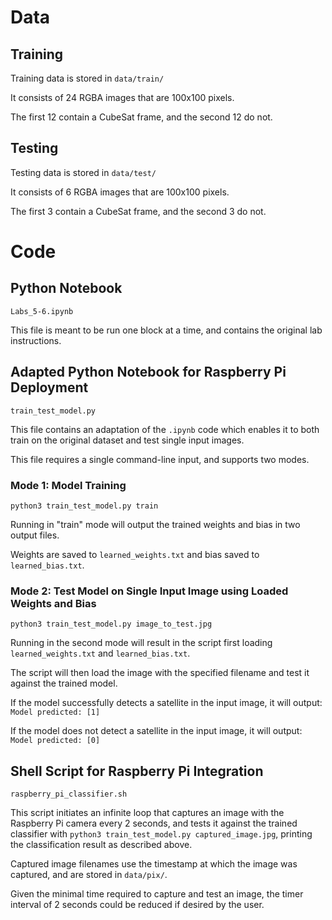 # Data

## Training

Training data is stored in `data/train/`

It consists of 24 RGBA images that are 100x100 pixels.

The first 12 contain a CubeSat frame, and the second 12 do not.

## Testing

Testing data is stored in `data/test/`

It consists of 6 RGBA images that are 100x100 pixels.

The first 3 contain a CubeSat frame, and the second 3 do not.

# Code

## Python Notebook

`Labs_5-6.ipynb`

This file is meant to be run one block at a time, and contains the original lab instructions.

## Adapted Python Notebook for Raspberry Pi Deployment

`train_test_model.py`

This file contains an adaptation of the `.ipynb` code which enables it to both train on the original dataset and test single input images.

This file requires a single command-line input, and supports two modes.

### Mode 1: Model Training

`python3 train_test_model.py train`

Running in "train" mode will output the trained weights and bias in two output files.

Weights are saved to `learned_weights.txt` and bias saved to `learned_bias.txt`.

### Mode 2: Test Model on Single Input Image using Loaded Weights and Bias

`python3 train_test_model.py image_to_test.jpg`

Running in the second mode will result in the script first loading `learned_weights.txt` and `learned_bias.txt`.

The script will then load the image with the specified filename and test it against the trained model.

If the model successfully detects a satellite in the input image, it will output: `Model predicted: [1]`

If the model does not detect a satellite in the input image, it will output: `Model predicted: [0]`

## Shell Script for Raspberry Pi Integration

`raspberry_pi_classifier.sh`

This script initiates an infinite loop that captures an image with the Raspberry Pi camera every 2 seconds, and tests it against the trained classifier with `python3 train_test_model.py captured_image.jpg`, printing the classification result as described above.

Captured image filenames use the timestamp at which the image was captured, and are stored in `data/pix/`.

Given the minimal time required to capture and test an image, the timer interval of 2 seconds could be reduced if desired by the user.


